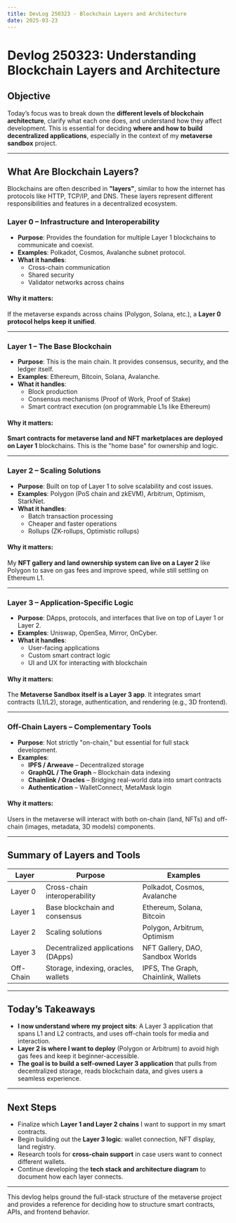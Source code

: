 ```yaml
---
title: DevLog 250323 - Blockchain Layers and Architecture
date: 2025-03-23
---
```

# Devlog 250323: Understanding Blockchain Layers and Architecture

## **Objective**
Today’s focus was to break down the **different levels of blockchain architecture**, clarify what each one does, and understand how they affect development. This is essential for deciding **where and how to build decentralized applications**, especially in the context of my **metaverse sandbox** project.

---

## **What Are Blockchain Layers?**

Blockchains are often described in **"layers"**, similar to how the internet has protocols like HTTP, TCP/IP, and DNS. These layers represent different responsibilities and features in a decentralized ecosystem.

### **Layer 0 – Infrastructure and Interoperability**
- **Purpose**: Provides the foundation for multiple Layer 1 blockchains to communicate and coexist.
- **Examples**: Polkadot, Cosmos, Avalanche subnet protocol.
- **What it handles**:
  - Cross-chain communication
  - Shared security
  - Validator networks across chains

#### Why it matters:
If the metaverse expands across chains (Polygon, Solana, etc.), a **Layer 0 protocol helps keep it unified**.

---

### **Layer 1 – The Base Blockchain**
- **Purpose**: This is the main chain. It provides consensus, security, and the ledger itself.
- **Examples**: Ethereum, Bitcoin, Solana, Avalanche.
- **What it handles**:
  - Block production
  - Consensus mechanisms (Proof of Work, Proof of Stake)
  - Smart contract execution (on programmable L1s like Ethereum)

#### Why it matters:
**Smart contracts for metaverse land and NFT marketplaces are deployed on Layer 1** blockchains. This is the "home base" for ownership and logic.

---

### **Layer 2 – Scaling Solutions**
- **Purpose**: Built on top of Layer 1 to solve scalability and cost issues.
- **Examples**: Polygon (PoS chain and zkEVM), Arbitrum, Optimism, StarkNet.
- **What it handles**:
  - Batch transaction processing
  - Cheaper and faster operations
  - Rollups (ZK-rollups, Optimistic rollups)

#### Why it matters:
My **NFT gallery and land ownership system can live on a Layer 2** like Polygon to save on gas fees and improve speed, while still settling on Ethereum L1.

---

### **Layer 3 – Application-Specific Logic**
- **Purpose**: DApps, protocols, and interfaces that live on top of Layer 1 or Layer 2.
- **Examples**: Uniswap, OpenSea, Mirror, OnCyber.
- **What it handles**:
  - User-facing applications
  - Custom smart contract logic
  - UI and UX for interacting with blockchain

#### Why it matters:
The **Metaverse Sandbox itself is a Layer 3 app**. It integrates smart contracts (L1/L2), storage, authentication, and rendering (e.g., 3D frontend).

---

### **Off-Chain Layers – Complementary Tools**
- **Purpose**: Not strictly "on-chain," but essential for full stack development.
- **Examples**:
  - **IPFS / Arweave** – Decentralized storage
  - **GraphQL / The Graph** – Blockchain data indexing
  - **Chainlink / Oracles** – Bridging real-world data into smart contracts
  - **Authentication** – WalletConnect, MetaMask login

#### Why it matters:
Users in the metaverse will interact with both on-chain (land, NFTs) and off-chain (images, metadata, 3D models) components.

---

## **Summary of Layers and Tools**

| Layer        | Purpose                                   | Examples                             |
|--------------|--------------------------------------------|--------------------------------------|
| Layer 0      | Cross-chain interoperability               | Polkadot, Cosmos, Avalanche          |
| Layer 1      | Base blockchain and consensus              | Ethereum, Solana, Bitcoin            |
| Layer 2      | Scaling solutions                          | Polygon, Arbitrum, Optimism          |
| Layer 3      | Decentralized applications (DApps)         | NFT Gallery, DAO, Sandbox Worlds     |
| Off-Chain    | Storage, indexing, oracles, wallets        | IPFS, The Graph, Chainlink, Wallets  |

---

## **Today’s Takeaways**
- **I now understand where my project sits**: A Layer 3 application that spans L1 and L2 contracts, and uses off-chain tools for media and interaction.
- **Layer 2 is where I want to deploy** (Polygon or Arbitrum) to avoid high gas fees and keep it beginner-accessible.
- **The goal is to build a self-owned Layer 3 application** that pulls from decentralized storage, reads blockchain data, and gives users a seamless experience.

---

## **Next Steps**
- Finalize which **Layer 1 and Layer 2 chains** I want to support in my smart contracts.
- Begin building out the **Layer 3 logic**: wallet connection, NFT display, land registry.
- Research tools for **cross-chain support** in case users want to connect different wallets.
- Continue developing the **tech stack and architecture diagram** to document how each layer connects.

---

This devlog helps ground the full-stack structure of the metaverse project and provides a reference for deciding how to structure smart contracts, APIs, and frontend behavior.